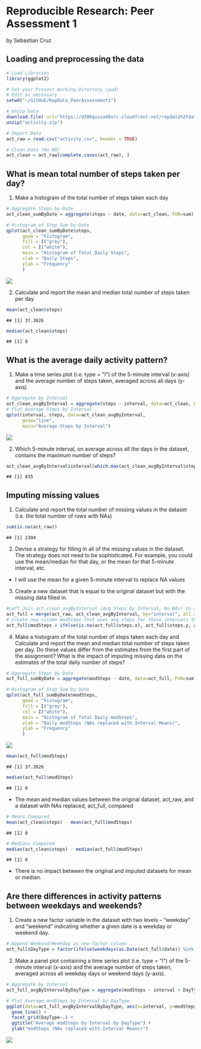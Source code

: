 # Reproducible Research: Peer Assessment 1
by Sebastian Cruz

## Loading and preprocessing the data

```r
# Load Libraries
library(ggplot2)

# Set your Present Working Directory (pwd)
# Edit as necessary
setwd("~/GitHub/RepData_PeerAssessment1")

# Unzip Data
download.file( url="https://d396qusza40orc.cloudfront.net/repdata%2Fdata%2Factivity.zip", destfile="activity.zip", method = "curl")
unzip("activity.zip")

# Import Data
act_raw = read.csv("activity.csv", header = TRUE)

# Clean Data (No NA)
act_clean = act_raw[complete.cases(act_raw), ]
```

## What is mean total number of steps taken per day?
1. Make a histogram of the total number of steps taken each day

```r
# Aggregate Steps by Date
act_clean_sumByDate = aggregate(steps ~ date, data=act_clean, FUN=sum)

# Histogram of Step Sum by Date
qplot(act_clean_sumByDate$steps,
      geom = "histogram",
      fill = I("grey"),
      col = I("white"),
      main = "Histogram of Total Daily Steps",
      xlab = "Daily Steps",
      ylab = "Frequency"
      )
```

![](PA1_template_files/figure-html/unnamed-chunk-2-1.png) 

2. Calculate and report the mean and median total number of steps taken per day

```r
mean(act_clean$steps)
```

```
## [1] 37.3826
```

```r
median(act_clean$steps)
```

```
## [1] 0
```


## What is the average daily activity pattern?
1. Make a time series plot (i.e. type = "l") of the 5-minute interval (x-axis) and the average number of steps taken, averaged across all days (y-axis)

```r
# Aggregate by Interval
act_clean_avgByInterval = aggregate(steps ~ interval, data=act_clean, FUN= mean)
# Plot Average Steps by Interval
qplot(interval, steps, data=act_clean_avgByInterval, 
      geom="line",
      main="Average Steps by Interval")
```

![](PA1_template_files/figure-html/unnamed-chunk-4-1.png) 

2. Which 5-minute interval, on average across all the days in the dataset, contains the maximum number of steps?

```r
act_clean_avgByInterval$interval[which.max(act_clean_avgByInterval$steps)]
```

```
## [1] 835
```


## Imputing missing values
1. Calculate and report the total number of missing values in the dataset
(i.e. the total number of rows with NAs)

```r
sum(is.na(act_raw))
```

```
## [1] 2304
```

2. Devise a strategy for filling in all of the missing values in the dataset. The strategy does not need to be sophisticated. For example, you could use the mean/median for that day, or the mean for that 5-minute interval, etc.

- I will use the mean for a given 5-minute interval to replace NA values
  
3. Create a new dataset that is equal to the original dataset but with the missing data filled in.

```r
#Left Join act_clean_avgByInterval (Avg Steps by Interval, No NAs) to act_raw (has NAs)
act_full = merge(act_raw, act_clean_avgByInterval, by="interval", all.x=TRUE)
# Create new column modSteps that uses avg steps for those intervals that are NA
act_full$modSteps = ifelse(is.na(act_full$steps.x), act_full$steps.y, act_full$steps.x)
```

4. Make a histogram of the total number of steps taken each day and Calculate and report the mean and median total number of steps taken per day. Do these values differ from the estimates from the first part of the assignment? What is the impact of imputing missing data on the estimates of the total daily number of steps?

```r
# Aggregate Steps by Date
act_full_sumByDate = aggregate(modSteps ~ date, data=act_full, FUN=sum)

# Histogram of Step Sum by Date
qplot(act_full_sumByDate$modSteps,
      geom = "histogram",
      fill = I("grey"),
      col = I("white"),
      main = "Histogram of Total Daily modSteps",
      xlab = "Daily modSteps (NAs replaced with Interval Means)",
      ylab = "Frequency"
      )
```

![](PA1_template_files/figure-html/unnamed-chunk-8-1.png) 


```r
mean(act_full$modSteps)
```

```
## [1] 37.3826
```

```r
median(act_full$modSteps)
```

```
## [1] 0
```

- The mean and median values between the original dataset, act_raw, and a dataset with NAs replaced, act_full, compared

```r
# Means Compared
mean(act_clean$steps) - mean(act_full$modSteps)
```

```
## [1] 0
```

```r
# Medians Compared
median(act_clean$steps) - median(act_full$modSteps)
```

```
## [1] 0
```
 - There is no impact between the original and imputed datasets for mean or median.

## Are there differences in activity patterns between weekdays and weekends?
1. Create a new factor variable in the dataset with two levels – “weekday” and “weekend” indicating whether a given date is a weekday or weekend day.

```r
# Append Weekend/Weekday as new factor column
act_full$DayType = factor(ifelse(weekdays(as.Date(act_full$date)) %in% c("Saturday", "Sunday"), "Weekend", "Weekday"))
```

2. Make a panel plot containing a time series plot (i.e. type = "l") of the 5-minute interval (x-axis) and the average number of steps taken, averaged across all weekday days or weekend days (y-axis).

```r
# Aggregate by Interval
act_full_avgByIntervalByDayType = aggregate(modSteps ~ interval + DayType, data=act_full, FUN=mean)

# Plot Average modSteps by Interval by DayType
ggplot(data=act_full_avgByIntervalByDayType, aes(x=interval, y=modSteps)) + 
  geom_line() + 
  facet_grid(DayType~.) +
  ggtitle("Average modSteps by Interval by DayType") +
  ylab("modSteps (NAs replaced with Interval Means)")
```

![](PA1_template_files/figure-html/unnamed-chunk-12-1.png) 

